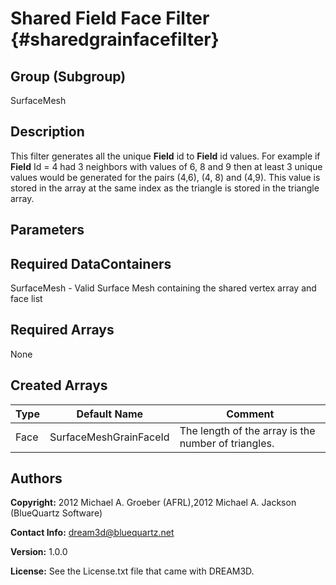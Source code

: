 Shared Field Face Filter {#sharedgrainfacefilter}
======

## Group (Subgroup) ##
SurfaceMesh

## Description ##
This filter generates all the unique **Field** id to **Field** id values. For example if **Field** Id = 4 had 3 neighbors with values of 6, 8 and 9 then at least 3 unique values would be generated for the pairs (4,6), (4, 8) and (4,9). This value is stored in the array at the same index as the triangle is stored in the triangle array.


## Parameters ##

## Required DataContainers ##
SurfaceMesh - Valid Surface Mesh containing the shared vertex array and face list

## Required Arrays ##
None

## Created Arrays ##

| Type | Default Name | Comment |
|------|--------------|---------|
| Face | SurfaceMeshGrainFaceId | The length of the array is the number of triangles. |

## Authors ##

**Copyright:** 2012 Michael A. Groeber (AFRL),2012 Michael A. Jackson (BlueQuartz Software)

**Contact Info:** dream3d@bluequartz.net

**Version:** 1.0.0

**License:**  See the License.txt file that came with DREAM3D.



